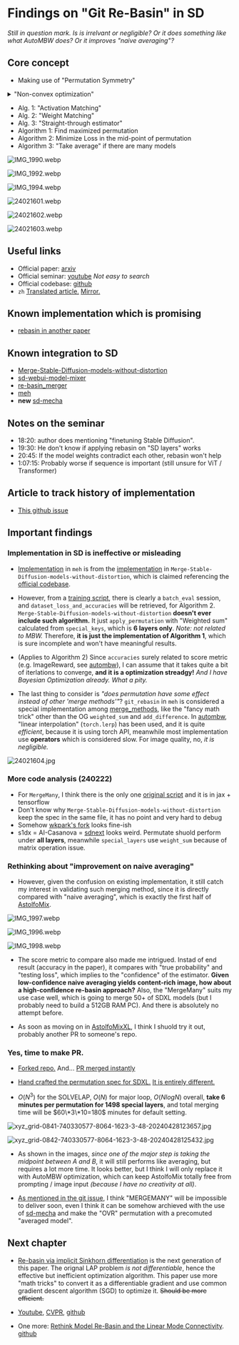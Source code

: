 # Findings on "Git Re-Basin" in SD #

*Still in question mark. Is is irrelvant or negligible? Or it does something like what AutoMBW does? Or it improves "naive averaging"?*

## Core concept ##

- Making use of "Permutation Symmetry"

<details>
    <summary>"Non-convex optimization"</summary>
    
(spoiler: It is a ___ algorithm)

</details>

- Alg. 1: "Activation Matching"
- Alg. 2: "Weight Matching"
- Alg. 3: "Straight-through estimator"
- Algorithm 1: Find maximized permutation
- Algorithm 2: Minimize Loss in the mid-point of permutation
- Algorithm 3: "Take average" if there are many models

![IMG_1990.webp](img/IMG_1990.webp)

![IMG_1992.webp](img/IMG_1992.webp)

![IMG_1994.webp](img/IMG_1994.webp)

![24021601.webp](img/24021601.webp)

![24021602.webp](img/24021602.webp)

![24021603.webp](img/24021603.webp)

## Useful links ##

- Official paper: [arxiv](https://arxiv.org/abs/2209.04836)
- Official seminar: [youtube](https://www.youtube.com/watch?v=ffZFrvuxjc8&ab_channel=ColumbiaVisionSeminar) *Not easy to search*
- Official codebase: [github](https://github.com/samuela/git-re-basin)
- `zh` [Translated article.](https://cloud.tencent.com/developer/article/2106636) [Mirror.](https://www.jiqizhixin.com/articles/2022-09-15-12)

## Known implementation which is promising ##

- [rebasin in another paper](https://github.com/zju-vipa/training_free_model_merging/tree/master/heterogeneous_tasks)

## Known integration to SD ##

- [Merge-Stable-Diffusion-models-without-distortion](https://github.com/ogkalu2/Merge-Stable-Diffusion-models-without-distortion/issues)
- [sd-webui-model-mixer](https://github.com/wkpark/sd-webui-model-mixer)
- [re-basin_merger](https://github.com/T0b1maru/re-basin_merger)
- [meh](https://github.com/s1dlx/meh)
- **new** [sd-mecha](https://github.com/ljleb/sd-mecha/blob/main/sd_mecha/sd_meh/rebasin.py)

## Notes on the seminar ##

- 18:20: author does mentioning "finetuning Stable Diffusion".
- 19:30: He don't know if applying rebasin on "SD layers" works
- 20:45: If the model weights contradict each other, rebasin won't help
- 1:07:15: Probably worse if sequence is important (still unsure for ViT / Transformer)

## Article to track history of implementation ##

- [This github issue](https://github.com/vladmandic/automatic/issues/1176)

## Important findings ##

### Implementation in SD is ineffective or misleading ###

- [Implementation](https://github.com/s1dlx/meh/blob/sdxl/sd_meh/rebasin.py) in `meh` is from the [implementation](https://github.com/ogkalu2/Merge-Stable-Diffusion-models-without-distortion/blob/main/SD_rebasin_merge.py) in `Merge-Stable-Diffusion-models-without-distortion`, which is claimed referencing the [official codebase](https://github.com/samuela/git-re-basin/tree/main).

- However, from a [training script](https://github.com/samuela/git-re-basin/blob/main/src/cifar100_resnet20_train.py), there is clearly a `batch_eval` session, and `dataset_loss_and_accuracies` will be retrieved, for Algorithm 2. `Merge-Stable-Diffusion-models-without-distortion` **doesn't ever include such algorithm.** It just `apply_permutation` with "Weighted sum" calculated from `special_keys`, which is **6 layers only**. *Note: not related to MBW.* Therefore, **it is just the implementation of Algorithm 1**, which is sure incomplete and won't have meaningful results.

- (Applies to Algorithm 2) Since `accuracies` surely related to score metric (e.g. ImageReward, see [autombw](./autombw.md)), I can assume that it takes quite a bit of iterlations to converge, **and it is a optimization streadgy!** *And I have Bayesian Optimization already. What a pity.*

- The last thing to consider is *"does permutation have some effect instead of other 'merge methods'"*? `git_rebasin` in `meh` is considered a special implementation among [merge_methods](https://github.com/s1dlx/meh/blob/sdxl/sd_meh/merge_methods.py), like the "fancy math trick" other than the OG `weighted_sum` and `add_difference`. In [autombw](./autombw.md), "linear interpolation" (`torch.lerp`) has been used, and it is quite *efficient*, because it is using torch API, meanwhile most implementation use **operators** which is considered slow. For image quality, no, *it is negligible.*

![24021604.jpg](img/24021604.jpg)

### More code analysis (240222) ###

- For `MergeMany`, I think there is the only one [original script](https://github.com/samuela/git-re-basin/blob/main/src/mnist_mlp_wm_many.py#L211) and it is in jax + tensorflow
- Don't know why `Merge-Stable-Diffusion-models-without-distortion` keep the spec in the same file, it has no point and very hard to debug
- Somehow [wkpark's fork](https://github.com/wkpark/Merge-Stable-Diffusion-models-without-distortion/blob/typo/weight_matching.py#L786) looks fine-ish
- s1dx = AI-Casanova = [sdnext](https://github.com/vladmandic/automatic/blob/master/modules/merging/merge_rebasin.py#L150 ) looks weird. Permutate shuold perform under **all layers**, meanwhile `special_layers`  use `weight_sum` because of matrix operation issue.

### Rethinking about "improvement on naive averaging" ###

- However, given the confusion on existing implementation, it still catch my interest in validating such merging method, since it is directly compared with "naive averaging", which is exactly the first half of [AstolfoMix](../ch05/README.MD).

![IMG_1997.webp](img/IMG_1997.webp)

![IMG_1996.webp](img/IMG_1997.webp)

![IMG_1998.webp](img/IMG_1997.webp)

- The score metric to compare also made me intrigued. Instad of end result (accuracy in the paper), it compares with "true probability" and "testing loss", which implies to the "confidence" of the estimator. **Given low-confidence naive averaging yields content-rich image, how about a high-confidence re-basin approach?** Also, the "MergeMany" suits my use case well, which is going to merge 50+ of SDXL models (but I probably need to build a 512GB RAM PC). And there is absolutely no attempt before.

- As soon as moving on in [AstolfoMixXL](../ch05/README_XL.MD), I think I shuold try it out, probably another PR to someone's repo.

### Yes, time to make PR. ###

- [Forked repo.](https://github.com/6DammK9/Merge-Stable-Diffusion-models-without-distortion) And... [PR merged instantly](https://github.com/ogkalu2/Merge-Stable-Diffusion-models-without-distortion/pull/46)

- [Hand crafted the permutation spec for SDXL.](https://github.com/6DammK9/Merge-Stable-Diffusion-models-without-distortion/blob/main/merge_PermSpec_SDXL.py) [It is entirely different.](https://www.diffchecker.com/WZKq6YiP/)

- $O(N^3)$ for the SOLVELAP, $O(N)$ for major loop, $O(NlogN)$ overall, **take 6 minutes per permutation for 1498 special layers**, and total merging time will be $60\*3\*10=180$ minutes for default setting.

![xyz_grid-0841-740330577-8064-1623-3-48-20240428123657.jpg](./img/xyz_grid-0841-740330577-8064-1623-3-48-20240428123657.jpg)

![xyz_grid-0842-740330577-8064-1623-3-48-20240428125432.jpg](./img/xyz_grid-0842-740330577-8064-1623-3-48-20240428125432.jpg)

- As shown in the images, *since one of the major step is taking the midpoint between A and B*, it will still performs like averaging, but requires a lot more time. It looks better, but I think I will only replace it with AutoMBW optimization, which can keep AstolfoMix totally free from prompting / image input *(because I have no creativity at all)*.

- [As mentioned in the git issue](https://github.com/ogkalu2/Merge-Stable-Diffusion-models-without-distortion/issues/47), I think "MERGEMANY" will be impossible to deliver soon, even I think it can be somehow archieved with the use of [sd-mecha](https://github.com/ljleb/sd-mecha) and make the "OVR" permutation with a precomuted "averaged model".

## Next chapter ##

- [Re-basin via implicit Sinkhorn differentiation](https://fagp.github.io/sinkhorn-rebasin/) is the next generation of this paper. The orignal LAP problem *is not differentiable*, hence the effective but inefficient optimization algorithm. This paper use more "math tricks" to convert it as a differentiable gradient and use common gradient descent algorithm (SGD) to optimize it. ~~Should be more efficient.~~

- [Youtube](https://www.youtube.com/watch?v=RPSqoLx-ggk&ab_channel=FidelGuerreroPe%C3%B1a), [CVPR](https://openaccess.thecvf.com/content/CVPR2023/papers/Pena_Re-Basin_via_Implicit_Sinkhorn_Differentiation_CVPR_2023_paper.pdf), [github](https://github.com/fagp/sinkhorn-rebasin)

- One more: [Rethink Model Re-Basin and the Linear Mode Connectivity](https://arxiv.org/abs/2402.05966v1). [github](https://github.com/XingyuQu/rethink-re-basin)
